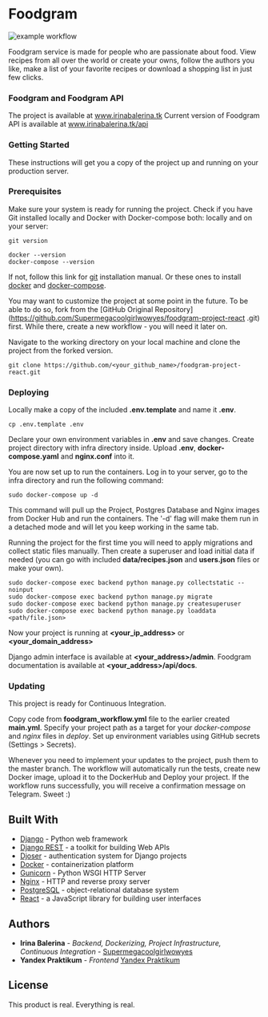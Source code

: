 # Foodgram
![example workflow](https://github.com/supermegacoolgirlwowyes/yamdb_final/actions/workflows/main.yml/badge.svg)

Foodgram service is made for people who are passionate about food. View recipes from all over the world or create your owns, follow the authors you like, make a list of your favorite recipes or download a shopping list in just few clicks.

### Foodgram and Foodgram API

The project is available at www.irinabalerina.tk
Current version of Foodgram API is available at www.irinabalerina.tk/api

### Getting Started

These instructions will get you a copy of the project up and running on your production server.

### Prerequisites

Make sure your system is ready for running the project. Check if you have Git installed locally and Docker with Docker-compose both: locally and on your server:
```
git version
```
```
docker --version
docker-compose --version
```
If not, follow this link for [git](https://github.com/git-guides/install-git) installation manual. Or these ones to install [docker](https://docs.docker.com/get-docker) and [docker-compose](https://docs.docker.com/compose/install/).

You may want to customize the project at some point in the future. To be able to do so, fork from the [GitHub Original Repository](https://github.com/Supermegacoolgirlwowyes/foodgram-project-react                                                                                                                                                                                                                                                                                                                                                                  .git) first. While there, create a new workflow - you will need it later on.

Navigate to the working directory on your local machine and clone the project from the forked version. 

```
git clone https://github.com/<your_github_name>/foodgram-project-react.git
```

### Deploying

Locally make a copy of the included **.env.template** and name it **.env**. 

```
cp .env.template .env
```
Declare your own environment variables in **.env** and save changes. Create project directory with infra directory inside. Upload **.env**, **docker-compose.yaml** and **nginx.conf** into it.

You are now set up to run the containers. Log in to your server, go to the infra directory and run the following command:


```
sudo docker-compose up -d
```
This command will pull up the Project, Postgres Database and Nginx images from Docker Hub and run the containers. The '-d' flag will make them run in a detached mode and will let you keep working in the same tab.

Running the project for the first time you will need to apply migrations and collect static files manually. Then create a superuser and load initial data if needed (you can go with included **data/recipes.json** and **users.json** files or make your own).

```
sudo docker-compose exec backend python manage.py collectstatic --noinput
sudo docker-compose exec backend python manage.py migrate
sudo docker-compose exec backend python manage.py createsuperuser
sudo docker-compose exec backend python manage.py loaddata <path/file.json>
```

Now your project is running at **<your_ip_address>** or **<your_domain_address>** 

Django admin interface is available at **<your_address>/admin**. Foodgram documentation is available at **<your_address>/api/docs**.

### Updating

This project is ready for Continuous Integration.

Copy code from **foodgram_workflow.yml** file to the earlier created **main.yml**. Specify your project path as a target for your *docker-compose* and *nginx* files in *deploy*. Set up environment variables using GitHub secrets (Settings > Secrets).

Whenever you need to implement your updates to the project, push them to the master branch. The workflow will automatically run the tests, create new Docker image, upload it to the DockerHub and Deploy your project. If the workflow runs successfully, you will receive a confirmation message on Telegram. Sweet :)


## Built With
* [Django](https://www.djangoproject.com) - Python web framework
* [Django REST](https://www.django-rest-framework.org) -  a toolkit for building Web APIs
* [Djoser](https://djoser.readthedocs.io/) - authentication system for Django projects
* [Docker](https://www.docker.com) - containerization platform
* [Gunicorn](https://gunicorn.org) - Python WSGI HTTP Server
* [Nginx](https://nginx.org/en/) - HTTP and reverse proxy server
* [PostgreSQL](https://www.postgresql.org) - object-relational database system
* [React](https://reactjs.org) - a JavaScript library for building user interfaces 

## Authors

* **Irina Balerina** - *Backend, Dockerizing, Project Infrastructure, Continuous Integration* - [Supermegacoolgirlwowyes](https://github.com/Supermegacoolgirlwowyes)
* **Yandex Praktikum** - *Frontend* [Yandex Praktikum](https://github.com/yandex-praktikum/)


## License

This product is real. Everything is real.
